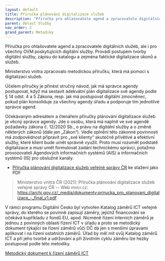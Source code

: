 ```yaml
---
layout: default
title: Příručka plánování digitalizace služeb
description: "Příručka pro ohlašovatele agend a zpracovatele digitálních služeb, ale i pro všechny OVM poskytujících digitální služby. Provádí postupem tvorby digitální služby, zápisu do katalogu a zejména faktické digitalizace úkonů a služeb."
parent: Oblast Služby
nav_order: 2
grand_parent: Metodiky
---
```




Příručka pro ohlašovatele agend a zpracovatele digitálních služeb, ale i pro všechny OVM poskytujících digitální služby. Provádí postupem tvorby digitální služby, zápisu do katalogu a zejména faktické digitalizace úkonů a služeb.



Ministerstvo vnitra zpracovalo metodickou příručku, která má pomoci s digitalizací služeb.

Účelem příručky je přinést stručný návod, jak má správce agendy postupovat, když má sestavit adekvátní plán digitalizace své agendy podle § 14 odst. 4 a 5 Zákona, resp. jak má postupovat digitální zmocněnec, pokud plán konsoliduje za všechny agendy úřadu a podporuje tím jednotlivé správce agend.


Očekávaným adresátem a čtenářem příručky plánování digitalizace služeb je věcný správce agendy. Jde o osobu, která má naplnit ve své agendě požadavky zákona č. 12/2020 Sb., o právu na digitální služby a o změně některých zákonů (dále jen „Zákon“). Vedle splnění této zákonné povinnosti má zodpovědnost připravit pro „své klienty“ skutečně přívětivé a efektivní služby, které klient bude umět správně využít. Proto musí rozumět podstatě digitalizace a musí umět formulovat zadání technickému správci, potažmo provozovateli Agendových informačních systémů (AIS) a informačních systémů (IS) pro obslužné kanály.



- [Příručka plánování digitalizace služeb veřejné správy ČR]( https://archi.gov.cz/_media/dokumenty:prirucka_pro_planovani_digitalizace_-_final_v1.pdf) ke stažení jako PDF


> Ministerstvo vnitra ČR (2021): Příručka plánování digitalizace služeb veřejné správy ČR -- Web mvcr.cz: https://archi.gov.cz/_media/dokumenty:prirucka_pro_planovani_digitalizace_-_final_v1.pdf


V rámci programu Digitální Česko byl vytvořen Katalog záměrů ICT veřejné správy, do kterého se povinně zapisují záměry, jejichž financování se očekává kupříkladu z fondů EU, apod. Nicméně řízení interních záměrů je jednou z povinných oblastí řízení ICT v úřadu a proto se metodický dokument týkající se řízení záměrů vůči DČ dá jen s menšími úpravami aplikovat i na řízení ostatních záměrů. Úřad by měl mít svůj Katalog záměrů ICT a při jeho tvorbě a udržování a při životním cyklu záměru lze hezky postupovat podle této metodiky.

[Metodický dokument k řízení záměrů ICT](https://archi.gov.cz/znalostni_baze:metodicky_pokyn_vlakno_ict?s[]=z%C3%A1m%C4%9Br%2A)
